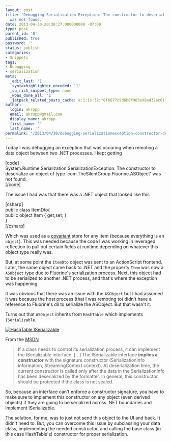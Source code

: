 ```yaml
---
layout: post
title: 'Debugging Serialization Exception: The constructor to deserialize an object
  was not found.'
date: 2013-04-30 20:38:27.000000000 -07:00
type: post
parent_id: '0'
published: true
password: ''
status: publish
categories:
- Snippets
tags:
- Debugging
- serialization
meta:
  _edit_last: '1'
  _syntaxhighlighter_encoded: '1'
  _su_rich_snippet_type: none
  _wpas_done_all: '1'
  _jetpack_related_posts_cache: a:1:{s:32:"8f6677c9d6b0f903e98ad32ec61f8deb";a:2:{s:7:"expires";i:1560848118;s:7:"payload";a:3:{i:0;a:1:{s:2:"id";i:4456;}i:1;a:1:{s:2:"id";i:4919;}i:2;a:1:{s:2:"id";i:3779;}}}}
author:
  login: akropp
  email: akropp@gmail.com
  display_name: akropp
  first_name: ''
  last_name: ''
permalink: "/2013/04/30/debugging-serializationexception-constructor-deserialize-object-type-com-thesilentgroup-fluorine-asobject-found/"
---
```

Today I was debugging an exception that was occuring when remoting a data object between two .NET processes. I kept getting

[code]  
System.Runtime.Serialization.SerializationException: The constructor to deserialize an object of type 'com.TheSilentGroup.Fluorine.ASObject' was not found.  
[/code]

The issue I had was that there was a .NET object that looked like this

[csharp]  
public class ItemDto{  
 public object Item { get;set; }  
}  
[/csharp]

Which was used as a [covariant](http://en.wikipedia.org/wiki/Covariance_and_contravariance_(computer_science)) store for any item (because everything is an `object`). This was needed because the code I was working in leveraged reflection to pull out certain fields at runtime depending on whatever this object type really was.

But, at some point the `ItemDto` object was sent to an ActionScript frontend. Later, the same object came back to .NET and the property `Item` was now a `ASObject` type due to [Fluorine](http://www.fluorinefx.com/)'s serialization process. Next, this object had to be serialized to another .NET process, and that's where the exception was happening.

It was obvious that there was an issue with the `ASObject` but I had assumed it was because the host process (that I was remoting to) didn't have a reference to Fluorine's dll to serialize the ASObject. But that wasn't it.

Turns out that `ASObject` inherits from `HashTable` which implements `ISerializable`.

[![HashTable ISerializable](http://onoffswitch.net/wp-content/uploads/2013/04/2013-04-30-16_31_02-JetBrains-dotPeek-1.0-EAP.-Build-1.0.0.png)](http://onoffswitch.net/wp-content/uploads/2013/04/2013-04-30-16_31_02-JetBrains-dotPeek-1.0-EAP.-Build-1.0.0.png)

From the [MSDN](http://msdn.microsoft.com/en-us/library/system.runtime.serialization.iserializable.aspx)

> If a class needs to control its serialization process, it can implement the ISerializable interface. [...] The ISerializable interface **implies a constructor** with the signature constructor (SerializationInfo information, StreamingContext context). At deserialization time, the current constructor is called only after the data in the SerializationInfo has been deserialized by the formatter. In general, this constructor should be protected if the class is not sealed.

So, because an interface can't enforce a constructor signature, you have to make sure to implement this constructor on any object (even derived objects) if they are going to be serialized across .NET boundaries and implement ISerializable.

The solution, for me, was to just not send this object to the UI and back. It didn't need to. But, you can overcome this issue by subclassing your data class, implementing the needed constructor, and calling the base class (in this case HashTable's) constructor for proper serialization.

